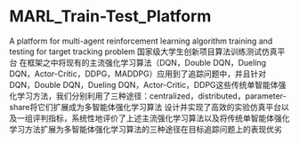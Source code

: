 # MARL_Train-Test_Platform
A platform for multi-agent reinforcement learning algorithm training and testing for target tracking problem
国家级大学生创新项目算法训练测试仿真平台
在框架之中将现有的主流强化学习算法（DQN，Double DQN，Dueling DQN，Actor-Critic，DDPG，MADDPG）应用到了追踪问题中，并且针对DQN，Double DQN，Dueling DQN，Actor-Critic，DDPG这些传统单智能体强化学习方法，我们分别利用了三种途径：centralized，distributed，parameter-share将它们扩展成为多智能体强化学习算法
设计并实现了高效的实验仿真平台以及一组评判指标，系统性地评价了上述主流强化学习算法以及将传统单智能体强化学习方法扩展为多智能体强化学习算法的三种途径在目标追踪问题上的表现优劣
